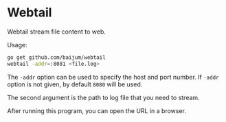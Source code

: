 # Webtail

Webtail stream file content to web.

Usage:

```bash
go get github.com/baijum/webtail
webtail -addr=:8081 <file.log>
```

The ``-addr`` option can be used to specify the host and port number.
If ``-addr`` option is not given, by default `8080` will be used.

The second argument is the path to log file that you need to stream.

After running this program, you can open the URL in a browser.